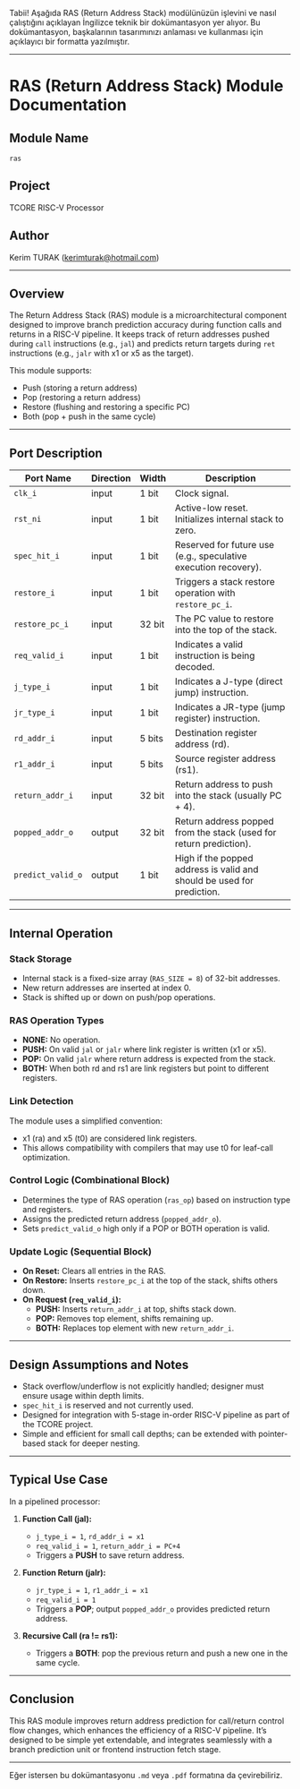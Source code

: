Tabii! Aşağıda RAS (Return Address Stack) modülünüzün işlevini ve nasıl çalıştığını açıklayan İngilizce teknik bir dokümantasyon yer alıyor. Bu dokümantasyon, başkalarının tasarımınızı anlaması ve kullanması için açıklayıcı bir formatta yazılmıştır.

---

# **RAS (Return Address Stack) Module Documentation**

## **Module Name**
`ras`

## **Project**
TCORE RISC-V Processor

## **Author**
Kerim TURAK (kerimturak@hotmail.com)

---

## **Overview**

The Return Address Stack (RAS) module is a microarchitectural component designed to improve branch prediction accuracy during function calls and returns in a RISC-V pipeline. It keeps track of return addresses pushed during `call` instructions (e.g., `jal`) and predicts return targets during `ret` instructions (e.g., `jalr` with x1 or x5 as the target).

This module supports:
- Push (storing a return address)
- Pop (restoring a return address)
- Restore (flushing and restoring a specific PC)
- Both (pop + push in the same cycle)

---

## **Port Description**

| Port Name         | Direction | Width   | Description                                                                 |
|-------------------|----------|---------|-----------------------------------------------------------------------------|
| `clk_i`           | input    | 1 bit   | Clock signal.                                                              |
| `rst_ni`          | input    | 1 bit   | Active-low reset. Initializes internal stack to zero.                      |
| `spec_hit_i`      | input    | 1 bit   | Reserved for future use (e.g., speculative execution recovery).            |
| `restore_i`       | input    | 1 bit   | Triggers a stack restore operation with `restore_pc_i`.                    |
| `restore_pc_i`    | input    | 32 bit  | The PC value to restore into the top of the stack.                         |
| `req_valid_i`     | input    | 1 bit   | Indicates a valid instruction is being decoded.                            |
| `j_type_i`        | input    | 1 bit   | Indicates a J-type (direct jump) instruction.                              |
| `jr_type_i`       | input    | 1 bit   | Indicates a JR-type (jump register) instruction.                           |
| `rd_addr_i`       | input    | 5 bits  | Destination register address (rd).                                         |
| `r1_addr_i`       | input    | 5 bits  | Source register address (rs1).                                             |
| `return_addr_i`   | input    | 32 bit  | Return address to push into the stack (usually PC + 4).                    |
| `popped_addr_o`   | output   | 32 bit  | Return address popped from the stack (used for return prediction).        |
| `predict_valid_o` | output   | 1 bit   | High if the popped address is valid and should be used for prediction.    |

---

## **Internal Operation**

### **Stack Storage**

- Internal stack is a fixed-size array (`RAS_SIZE = 8`) of 32-bit addresses.
- New return addresses are inserted at index 0.
- Stack is shifted up or down on push/pop operations.

### **RAS Operation Types**
- **NONE:** No operation.
- **PUSH:** On valid `jal` or `jalr` where link register is written (x1 or x5).
- **POP:** On valid `jalr` where return address is expected from the stack.
- **BOTH:** When both rd and rs1 are link registers but point to different registers.

### **Link Detection**
The module uses a simplified convention:
- x1 (ra) and x5 (t0) are considered link registers.
- This allows compatibility with compilers that may use t0 for leaf-call optimization.

### **Control Logic (Combinational Block)**

- Determines the type of RAS operation (`ras_op`) based on instruction type and registers.
- Assigns the predicted return address (`popped_addr_o`).
- Sets `predict_valid_o` high only if a POP or BOTH operation is valid.

### **Update Logic (Sequential Block)**

- **On Reset:** Clears all entries in the RAS.
- **On Restore:** Inserts `restore_pc_i` at the top of the stack, shifts others down.
- **On Request (`req_valid_i`):**
  - **PUSH:** Inserts `return_addr_i` at top, shifts stack down.
  - **POP:** Removes top element, shifts remaining up.
  - **BOTH:** Replaces top element with new `return_addr_i`.

---

## **Design Assumptions and Notes**

- Stack overflow/underflow is not explicitly handled; designer must ensure usage within depth limits.
- `spec_hit_i` is reserved and not currently used.
- Designed for integration with 5-stage in-order RISC-V pipeline as part of the TCORE project.
- Simple and efficient for small call depths; can be extended with pointer-based stack for deeper nesting.

---

## **Typical Use Case**

In a pipelined processor:

1. **Function Call (jal):**
   - `j_type_i = 1`, `rd_addr_i = x1`
   - `req_valid_i = 1`, `return_addr_i = PC+4`
   - Triggers a **PUSH** to save return address.

2. **Function Return (jalr):**
   - `jr_type_i = 1`, `r1_addr_i = x1`
   - `req_valid_i = 1`
   - Triggers a **POP**; output `popped_addr_o` provides predicted return address.

3. **Recursive Call (ra != rs1):**
   - Triggers a **BOTH**: pop the previous return and push a new one in the same cycle.

---

## **Conclusion**

This RAS module improves return address prediction for call/return control flow changes, which enhances the efficiency of a RISC-V pipeline. It’s designed to be simple yet extendable, and integrates seamlessly with a branch prediction unit or frontend instruction fetch stage.

---

Eğer istersen bu dokümantasyonu `.md` veya `.pdf` formatına da çevirebiliriz.
